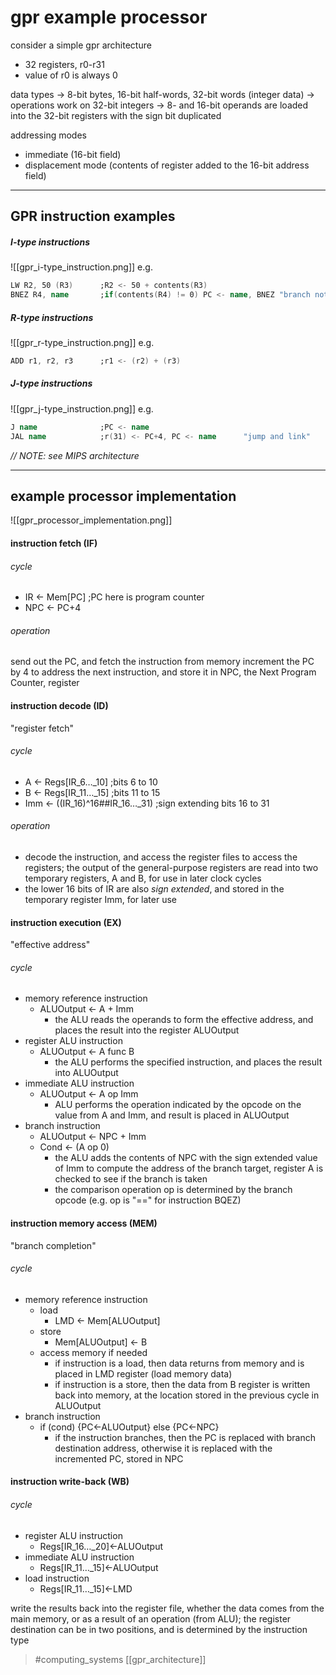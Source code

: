 # gpr example processor
consider a simple gpr architecture
- 32 registers, r0-r31
- value of r0 is always 0

data types
-> 8-bit bytes, 16-bit half-words, 32-bit words (integer data)
-> operations work on 32-bit integers
-> 8- and 16-bit operands are loaded into the 32-bit registers with the sign bit duplicated
    
addressing modes
- immediate (16-bit field)
- displacement mode (contents of register added to the 16-bit address field)

---
## GPR instruction examples
##### I-type instructions
![[gpr_i-type_instruction.png]]
e.g.
```gpr
LW R2, 50 (R3)      ;R2 <- 50 + contents(R3)
BNEZ R4, name       ;if(contents(R4) != 0) PC <- name, BNEZ "branch not equal zero"
```

##### R-type instructions
![[gpr_r-type_instruction.png]]
e.g.
```gpr
ADD r1, r2, r3      ;r1 <- (r2) + (r3)
```

##### J-type instructions
![[gpr_j-type_instruction.png]]
e.g.
```gpr
J name              ;PC <- name
JAL name            ;r(31) <- PC+4, PC <- name      "jump and link"
```
_// NOTE: see MIPS architecture_

---
## example processor implementation
![[gpr_processor_implementation.png]]
 
 #### instruction fetch (IF)
###### cycle
 - IR <- Mem\[PC\]         ;PC here is program counter
 - NPC <- PC+4
 
 ###### operation
send out the PC, and fetch the instruction from memory
increment the PC by 4 to address the next instruction, and store it in NPC, the Next Program Counter, register

#### instruction decode (ID)
"register fetch"
###### cycle
- A <- Regs\[IR_6…\_10\]               ;bits 6 to 10
- B <- Regs\[IR\_11…\_15\]              ;bits 11 to 15
- Imm <- ((IR_16)^16##IR\_16…\_31)    ;sign extending bits 16 to 31
###### operation
- decode the instruction, and access the register files to access the registers; the output of the general-purpose registers are read into two temporary registers, A and B, for use in later clock cycles
- the lower 16 bits of IR are also _sign extended_, and stored in the temporary register Imm, for later use

#### instruction execution (EX)
"effective address"
###### cycle
- memory reference instruction
	- ALUOutput <- A + Imm
	    - the ALU reads the operands to form the effective address, and places the result into the register ALUOutput
- register ALU instruction
	- ALUOutput <- A func B
		- the ALU performs the specified instruction, and places the result into ALUOutput
- immediate ALU instruction
	- ALUOutput <- A op Imm
		- ALU performs the operation indicated by the opcode on the value from A and Imm, and result is placed in ALUOutput
- branch instruction
	- ALUOutput <- NPC + Imm
	- Cond <- (A op 0)
		- the ALU adds the contents of NPC with the sign extended value of Imm to compute the address of the branch target, register A is checked to see if the branch is taken
		- the comparison operation op is determined by the branch opcode (e.g. op is "\=\=" for instruction BQEZ)

#### instruction memory access (MEM)
"branch completion"
###### cycle
- memory reference instruction
	- load
		- LMD <- Mem\[ALUOutput\]
	- store
		- Mem\[ALUOutput\] <- B
	- access memory if needed
		- if instruction is a load, then data returns from memory and is placed in LMD register (load memory data)
		- if instruction is a store, then the data from B register is written back into memory, at the location stored in the previous cycle in ALUOutput
- branch instruction
	- if (cond) {PC<-ALUOutput} else {PC<-NPC}
		- if the instruction branches, then the PC is replaced with branch destination address, otherwise it is replaced with the incremented PC, stored in NPC

#### instruction write-back (WB)
###### cycle
- register ALU instruction
	- Regs\[IR\_16…\_20\]<-ALUOutput
- immediate ALU instruction
	- Regs\[IR\_11…\_15\]<-ALUOutput
- load instruction
	- Regs\[IR\_11…\_15\]<-LMD

write the results back into the register file, whether the data comes from the main memory, or as a result of an operation (from ALU); the register destination can be in two positions, and is determined by the instruction type

> #computing_systems 
> [[gpr_architecture]]